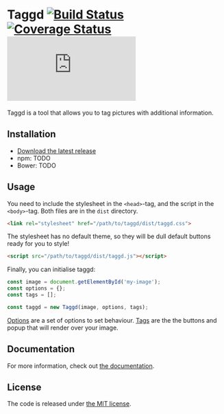 # Taggd [![Build Status](http://img.shields.io/travis/timseverien/taggd/3.0.svg)](https://travis-ci.org/timseverien/taggd) [![Coverage Status](http://img.shields.io/coveralls/timseverien/taggd/3.0.svg)](https://coveralls.io/r/timseverien/taggd?branch=3.0) ![Library Size](https://badge-size.herokuapp.com/timseverien/taggd/3.0/dist/taggd.min.js?compression=gzip)

Taggd is a tool that allows you to tag pictures with additional information.

## Installation

* [Download the latest release](https://github.com/timseverien/taggd/archive/3.0.zip)
* npm: TODO
* Bower: TODO

## Usage

You need to include the stylesheet in the `<head>`-tag, and the script in the `<body>`-tag. Both files are in the `dist` directory.

```html
<link rel="stylesheet" href="/path/to/taggd/dist/taggd.css">
```

The stylesheet has no default theme, so they will be dull default buttons ready for you to style!

```html
<script src="/path/to/taggd/dist/taggd.js"></script>
```

Finally, you can initialise taggd:

```js
const image = document.getElementById('my-image');
const options = {};
const tags = [];

const taggd = new Taggd(image, options, tags);
```

[Options](https://github.com/timseverien/taggd/wiki#options) are a set of options to set behaviour. [Tags](https://github.com/timseverien/taggd/wiki#options) are the the buttons and popup that will render over your image.

## Documentation

For more information, check out [the documentation](https://github.com/timseverien/taggd/wiki).

## License

The code is released under [the MIT license](https://github.com/timseverien/taggd/blob/3.0/LICENSE.txt).
